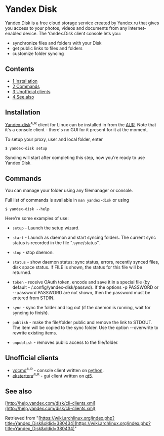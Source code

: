 # Yandex Disk

[Yandex Disk](https://disk.yandex.ru) is a free cloud storage service created by Yandex.ru that gives you access to your photos, videos and documents from any internet-enabled device. The Yandex.Disk client console lets you:

*   synchronize files and folders with your Disk
*   get public links to files and folders
*   customize folder syncing

## Contents

*   [1 Installation](#Installation)
*   [2 Commands](#Commands)
*   [3 Unofficial clients](#Unofficial_clients)
*   [4 See also](#See_also)

## Installation

[Yandex-disk](https://aur.archlinux.org/packages/Yandex-disk/)<sup><small>AUR</small></sup> client for Linux can be installed in from the [AUR](/index.php/AUR "AUR"). Note that it's a console client - there's no GUI for it present for it at the moment.

To setup your proxy, user and local folder, enter

```
$ yandex-disk setup

```

Syncing will start after completing this step, now you're ready to use Yandex Disk.

## Commands

You can manage your folder using any filemanager or console.

Full list of commands is available in `man yandex-disk` or using

```
$ yandex-disk --help

```

Here're some examples of use:

*   `setup` - Launch the setup wizard.

*   `start` - Launch as daemon and start syncing folders. The current sync status is recorded in the file ".sync/status".

*   `stop` - stop daemon.

*   `status` - show daemon status: sync status, errors, recently synced files, disk space status. If FILE is shown, the status for this file will be returned.

*   `token` - receive OAuth token, encode and save it in a special file (by default - /.config/yandex-disk/passwd). If the options -p PASSWORD or --password PASSWORD are not shown, then the password must be entered from STDIN.

*   `sync` - sync the folder and log out (if the daemon is running, wait for syncing to finish).

*   `publish` - make the file/folder public and remove the link to STDOUT. The item will be copied to the sync folder. Use the option --overwrite to rewrite existing items.

*   `unpublish` - removes public access to the file/folder.

## Unofficial clients

*   [ydcmd](https://aur.archlinux.org/packages/ydcmd/)<sup><small>AUR</small></sup> - console client written on [python](/index.php/Python "Python").
*   [ekstertera](https://aur.archlinux.org/packages/ekstertera/)<sup><small>AUR</small></sup> - gui client written on [qt5](/index.php/Qt "Qt").

## See also

[http://help.yandex.com/disk/cli-clients.xml](http://help.yandex.com/disk/cli-clients.xml)

Retrieved from "[https://wiki.archlinux.org/index.php?title=Yandex_Disk&oldid=380434](https://wiki.archlinux.org/index.php?title=Yandex_Disk&oldid=380434)"